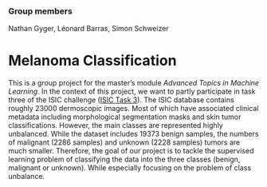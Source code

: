 ### Group members
Nathan Gyger, Léonard Barras, Simon Schweizer

# Melanoma Classification

This is a group project for the master’s module _Advanced Topics in Machine Learning_. In the context of this project, we want to partly participate in task three of the ISIC challenge ([ISIC Task 3](https://challenge2018.isic-archive.com/task3/)).
The ISIC database contains roughly 23000 dermoscopic images. Most of which have associated clinical metadata including morphological segmentation masks and skin tumor classifications. However, the main classes are represented highly unbalanced. While the dataset includes 19373 benign samples, the numbers of malignant (2286 samples) and unknown (2228 samples) tumors are much smaller.
Therefore, the goal of our project is to tackle the supervised learning problem of classifying the data into the three classes (benign, malignant or unknown). While especially focusing on the problem of class unbalance.


